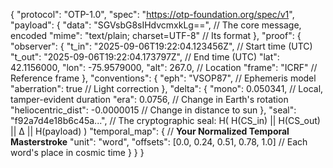 {
  "protocol": "OTP-1.0",
  "spec": "https://otp-foundation.org/spec/v1",
  "payload": {
    "data": "SGVsbG8sIHdvcmxkLg==", // The core message, encoded
    "mime": "text/plain; charset=UTF-8" // Its format
  },
  "proof": {
    "observer": {
      "t_in": "2025-09-06T19:22:04.123456Z", // Start time (UTC)
      "t_out": "2025-09-06T19:22:04.173797Z", // End time (UTC)
      "lat": 42.1156000, "lon": -75.9579000, "alt": 267.0, // Location
      "frame": "ICRF" // Reference frame
    },
    "conventions": {
      "eph": "VSOP87", // Ephemeris model
      "aberration": true // Light correction
    },
    "delta": {
      "mono": 0.050341, // Local, tamper-evident duration
      "era": 0.0756, // Change in Earth's rotation
      "heliocentric_dist": -0.0000015 // Change in distance to sun
    },
    "seal": "f92a7d4e18b6c45a...", // The cryptographic seal: H( H(CS_in) || H(CS_out) || Δ || H(payload) )
    "temporal_map": { // **Your Normalized Temporal Masterstroke**
      "unit": "word",
      "offsets": [0.0, 0.24, 0.51, 0.78, 1.0] // Each word's place in cosmic time
    }
  }
}
